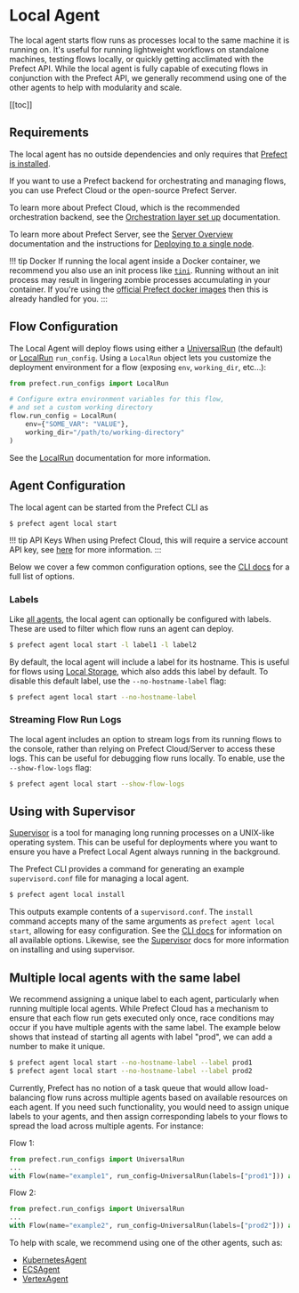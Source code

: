 # Local Agent

The local agent starts flow runs as processes local to the same machine it is
running on. It's useful for running lightweight workflows on standalone
machines, testing flows locally, or quickly getting acclimated with the Prefect
API. While the local agent is fully capable of executing flows in conjunction
with the Prefect API, we generally recommend using one of the other agents to
help with modularity and scale.

[[toc]]

## Requirements

The local agent has no outside dependencies and only requires that [Prefect is installed](/core/getting_started/installation.md).

If you want to use a Prefect backend for orchestrating and managing flows, you can use Prefect Cloud or the open-source Prefect Server.

To learn more about Prefect Cloud, which is the recommended orchestration backend, see the [Orchestration layer set up](/orchestration/getting-started/set-up.html) documentation.

To learn more about Prefect Server, see the [Server Overview](/orchestration/server/overview.html) documentation and the instructions for [Deploying to a single node](/orchestration/server/deploy-local.html).

!!! tip Docker
    If running the local agent inside a Docker container, we recommend you also use
    an init process like [`tini`](https://github.com/krallin/tini). Running without
    an init process may result in lingering zombie processes accumulating in your
    container. If you're using the [official Prefect docker
    images](https://hub.docker.com/r/prefecthq/prefect) then this is already
    handled for you.
:::

## Flow Configuration

The Local Agent will deploy flows using either a
[UniversalRun](/orchestration/flow_config/run_configs.md#universalrun) (the
default) or [LocalRun](/orchestration/flow_config/run_configs.md#localrun)
`run_config`. Using a `LocalRun` object lets you customize the deployment
environment for a flow (exposing `env`, `working_dir`, etc...):

```python
from prefect.run_configs import LocalRun

# Configure extra environment variables for this flow,
# and set a custom working directory
flow.run_config = LocalRun(
    env={"SOME_VAR": "VALUE"},
    working_dir="/path/to/working-directory"
)
```

See the [LocalRun](/orchestration/flow_config/run_configs.md#localrun)
documentation for more information.

## Agent Configuration

The local agent can be started from the Prefect CLI as

```bash
$ prefect agent local start
```

!!! tip API Keys <Badge text="Cloud"/>
    When using Prefect Cloud, this will require a service account API key, see
    [here](./overview.md#api_keys) for more information.
:::

Below we cover a few common configuration options, see the [CLI
docs](/api/latest/cli/agent.md#local-start) for a full list of options.

### Labels

Like [all agents](./overview.md#labels), the local agent can optionally be
configured with labels. These are used to filter which flow runs an agent can
deploy.

```bash
$ prefect agent local start -l label1 -l label2
```

By default, the local agent will include a label for its hostname. This is
useful for flows using [Local
Storage](/orchestration/flow_config/storage.md#local), which also adds this
label by default. To disable this default label, use the `--no-hostname-label`
flag:

```bash
$ prefect agent local start --no-hostname-label
```

### Streaming Flow Run Logs

The local agent includes an option to stream logs from its running flows to the
console, rather than relying on Prefect Cloud/Server to access these logs. This
can be useful for debugging flow runs locally. To enable, use the
`--show-flow-logs` flag:

```bash
$ prefect agent local start --show-flow-logs
```

## Using with Supervisor

[Supervisor](http://supervisord.org) is a tool for managing long running
processes on a UNIX-like operating system. This can be useful for deployments
where you want to ensure you have a Prefect Local Agent always running in the
background.

The Prefect CLI provides a command for generating an example `supervisord.conf`
file for managing a local agent.

```bash
$ prefect agent local install
```

This outputs example contents of a `supervisord.conf`. The `install` command
accepts many of the same arguments as `prefect agent local start`, allowing for
easy configuration. See the [CLI docs](/api/latest/cli/agent.md#local-install)
for information on all available options. Likewise, see the
[Supervisor](http://supervisord.org) docs for more information on installing
and using supervisor.


## Multiple local agents with the same label

We recommend assigning a unique label to each agent, particularly when 
running multiple local agents. While Prefect Cloud has a mechanism to ensure 
that each flow run gets executed only once, race conditions may occur if you 
have multiple agents with the same label. The example below shows that instead 
of starting all agents with label "prod", we can add a number to make it unique.

```bash
$ prefect agent local start --no-hostname-label --label prod1
$ prefect agent local start --no-hostname-label --label prod2
```

Currently, Prefect has no notion of a task queue that would allow
load-balancing flow runs across multiple agents based on available 
resources on each agent. If you need such functionality, 
you would need to assign unique labels to your agents, 
and then assign corresponding labels to your flows 
to spread the load across multiple agents. For instance:

Flow 1:
```python
from prefect.run_configs import UniversalRun
...
with Flow(name="example1", run_config=UniversalRun(labels=["prod1"])) as flow:
```

Flow 2:
```python
from prefect.run_configs import UniversalRun
...
with Flow(name="example2", run_config=UniversalRun(labels=["prod2"])) as flow:
```

To help with scale, we recommend using one of the other agents, such as:
- [KubernetesAgent](/orchestration/agents/kubernetes.md)
- [ECSAgent](/orchestration/agents/ecs.md)
- [VertexAgent](/orchestration/agents/vertex.md)